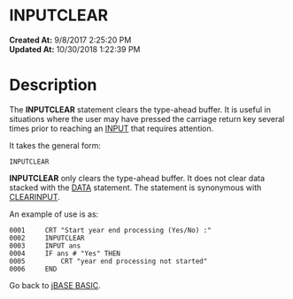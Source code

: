 # INPUTCLEAR

**Created At:** 9/8/2017 2:25:20 PM  
**Updated At:** 10/30/2018 1:22:39 PM  


# Description 

The **INPUTCLEAR** statement clears the type-ahead buffer. It is useful in situations where the user may have pressed the carriage return key several times prior to reaching an [INPUT](input) that requires attention.

It takes the general form:

```
INPUTCLEAR
```

**INPUTCLEAR** only clears the type-ahead buffer. It does not clear data stacked with the [DATA](267389-data) statement. The statement is synonymous with [CLEARINPUT](266854-clearinput).

An example of use is as:

```
0001     CRT "Start year end processing (Yes/No) :"
0002     INPUTCLEAR
0003     INPUT ans
0004     IF ans # "Yes" THEN
0005         CRT "year end processing not started"
0006     END
```



Go back to [jBASE BASIC](263498-jbase-basic).
